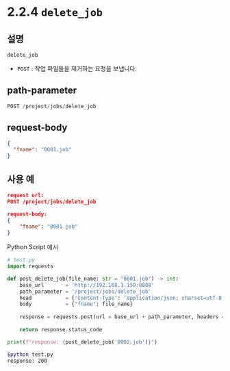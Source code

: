 ﻿# 2.2.4 `delete_job`

## 설명

`delete_job`

- `POST` : 작업 파일들을 제거하는 요청을 보냅니다.

## path-parameter

```python
POST /project/jobs/delete_job
```

## request-body

```json
{
  "fname": "0001.job"
}
```

## 사용 예

```json
request url:
POST /project/jobs/delete_job

request-body: 
{
	"fname": "0001.job"
}
```

Python Script 예시

```python
# test.py
import requests 

def post_delete_job(file_name: str = "0001.job") -> int:
    base_url       = 'http://192.168.1.150:8888'
    path_parameter = '/project/jobs/delete_job'
    head           = {'Content-Type': 'application/json; charset=utf-8'}
    body           = {"fname": file_name}
 
    response = requests.post(url = base_url + path_parameter, headers = head, json = body)
 
    return response.status_code

print(f"response: {post_delete_job('0002.job')}")
```
```sh
$python test.py
response: 200 
```